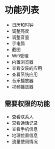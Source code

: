 # 功能列表
- 日历和时钟
- 调整亮度
- 调整音量
- 手电筒
- 截图
- Wifi管理
- 内置浏览器
- 查看安装的应用
- 查看系统应用
- 音乐播放器
- 视频播放器
## 需要权限的功能
- 查看联系人
- 查看通话记录
- 查看手机信息
- 地理位置信息
- 流量使用情况